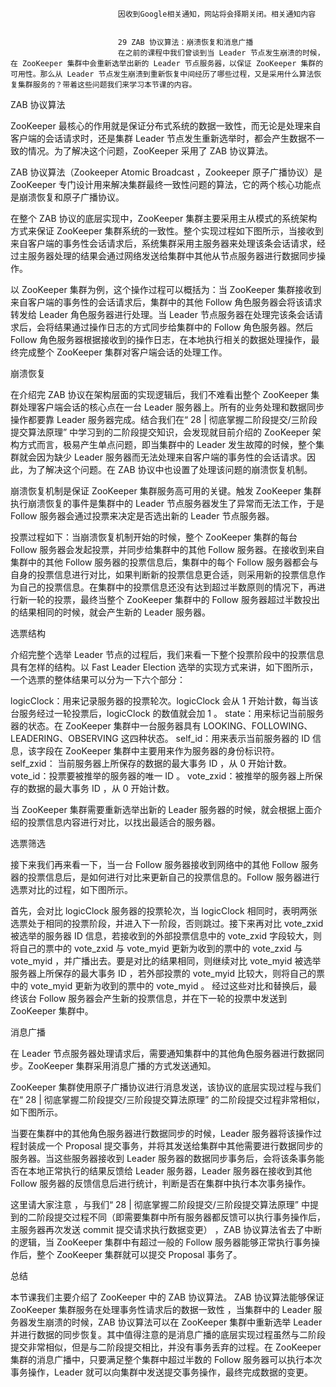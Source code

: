 
                            
                            因收到Google相关通知，网站将会择期关闭。相关通知内容
                            
                            
                            29 ZAB 协议算法：崩溃恢复和消息广播
                            在之前的课程中我们曾谈到当 Leader 节点发生崩溃的时候，在 ZooKeeper 集群中会重新选举出新的 Leader 节点服务器，以保证 ZooKeeper 集群的可用性。那么从 Leader 节点发生崩溃到重新恢复中间经历了哪些过程，又是采用什么算法恢复集群服务的？带着这些问题我们来学习本节课的内容。

ZAB 协议算法

ZooKeeper 最核心的作用就是保证分布式系统的数据一致性，而无论是处理来自客户端的会话请求时，还是集群 Leader 节点发生重新选举时，都会产生数据不一致的情况。为了解决这个问题，ZooKeeper 采用了 ZAB 协议算法。

ZAB 协议算法（Zookeeper Atomic Broadcast  ，Zookeeper 原子广播协议）是 ZooKeeper 专门设计用来解决集群最终一致性问题的算法，它的两个核心功能点是崩溃恢复和原子广播协议。

在整个 ZAB 协议的底层实现中，ZooKeeper 集群主要采用主从模式的系统架构方式来保证 ZooKeeper 集群系统的一致性。整个实现过程如下图所示，当接收到来自客户端的事务性会话请求后，系统集群采用主服务器来处理该条会话请求，经过主服务器处理的结果会通过网络发送给集群中其他从节点服务器进行数据同步操作。



以 ZooKeeper 集群为例，这个操作过程可以概括为：当 ZooKeeper 集群接收到来自客户端的事务性的会话请求后，集群中的其他 Follow 角色服务器会将该请求转发给 Leader 角色服务器进行处理。当 Leader 节点服务器在处理完该条会话请求后，会将结果通过操作日志的方式同步给集群中的 Follow 角色服务器。然后 Follow 角色服务器根据接收到的操作日志，在本地执行相关的数据处理操作，最终完成整个 ZooKeeper 集群对客户端会话的处理工作。

崩溃恢复

在介绍完 ZAB 协议在架构层面的实现逻辑后，我们不难看出整个 ZooKeeper 集群处理客户端会话的核心点在一台 Leader 服务器上。所有的业务处理和数据同步操作都要靠 Leader 服务器完成。结合我们在“ 28 | 彻底掌握二阶段提交/三阶段提交算法原理” 中学习到的二阶段提交知识，会发现就目前介绍的 ZooKeeper 架构方式而言，极易产生单点问题，即当集群中的 Leader 发生故障的时候，整个集群就会因为缺少 Leader 服务器而无法处理来自客户端的事务性的会话请求。因此，为了解决这个问题。在 ZAB 协议中也设置了处理该问题的崩溃恢复机制。

崩溃恢复机制是保证 ZooKeeper 集群服务高可用的关键。触发 ZooKeeper 集群执行崩溃恢复的事件是集群中的 Leader 节点服务器发生了异常而无法工作，于是 Follow 服务器会通过投票来决定是否选出新的 Leader 节点服务器。

投票过程如下：当崩溃恢复机制开始的时候，整个 ZooKeeper 集群的每台 Follow 服务器会发起投票，并同步给集群中的其他 Follow 服务器。在接收到来自集群中的其他 Follow 服务器的投票信息后，集群中的每个 Follow 服务器都会与自身的投票信息进行对比，如果判断新的投票信息更合适，则采用新的投票信息作为自己的投票信息。在集群中的投票信息还没有达到超过半数原则的情况下，再进行新一轮的投票，最终当整个 ZooKeeper 集群中的 Follow 服务器超过半数投出的结果相同的时候，就会产生新的 Leader 服务器。

选票结构

介绍完整个选举 Leader 节点的过程后，我们来看一下整个投票阶段中的投票信息具有怎样的结构。以 Fast Leader Election 选举的实现方式来讲，如下图所示，一个选票的整体结果可以分为一下六个部分：




logicClock：用来记录服务器的投票轮次。logicClock 会从 1 开始计数，每当该台服务经过一轮投票后，logicClock 的数值就会加 1 。
state：用来标记当前服务器的状态。在 ZooKeeper 集群中一台服务器具有 LOOKING、FOLLOWING、LEADERING、OBSERVING 这四种状态。
self_id：用来表示当前服务器的 ID 信息，该字段在 ZooKeeper 集群中主要用来作为服务器的身份标识符。
self_zxid： 当前服务器上所保存的数据的最大事务 ID ，从 0 开始计数。
vote_id：投票要被推举的服务器的唯一 ID 。
vote_zxid：被推举的服务器上所保存的数据的最大事务 ID ，从 0 开始计数。


当 ZooKeeper 集群需要重新选举出新的 Leader 服务器的时候，就会根据上面介绍的投票信息内容进行对比，以找出最适合的服务器。

选票筛选

接下来我们再来看一下，当一台 Follow 服务器接收到网络中的其他 Follow 服务器的投票信息后，是如何进行对比来更新自己的投票信息的。Follow 服务器进行选票对比的过程，如下图所示。



首先，会对比 logicClock 服务器的投票轮次，当 logicClock 相同时，表明两张选票处于相同的投票阶段，并进入下一阶段，否则跳过。接下来再对比 vote_zxid 被选举的服务器 ID 信息，若接收到的外部投票信息中的 vote_zxid 字段较大，则将自己的票中的 vote_zxid 与 vote_myid 更新为收到的票中的 vote_zxid 与 vote_myid ，并广播出去。要是对比的结果相同，则继续对比 vote_myid 被选举服务器上所保存的最大事务 ID ，若外部投票的 vote_myid 比较大，则将自己的票中的 vote_myid 更新为收到的票中的 vote_myid 。 经过这些对比和替换后，最终该台 Follow 服务器会产生新的投票信息，并在下一轮的投票中发送到 ZooKeeper 集群中。

消息广播

在 Leader 节点服务器处理请求后，需要通知集群中的其他角色服务器进行数据同步。ZooKeeper 集群采用消息广播的方式发送通知。

ZooKeeper 集群使用原子广播协议进行消息发送，该协议的底层实现过程与我们在“ 28 | 彻底掌握二阶段提交/三阶段提交算法原理” 的二阶段提交过程非常相似，如下图所示。



当要在集群中的其他角色服务器进行数据同步的时候，Leader 服务器将该操作过程封装成一个 Proposal 提交事务，并将其发送给集群中其他需要进行数据同步的服务器。当这些服务器接收到 Leader 服务器的数据同步事务后，会将该条事务能否在本地正常执行的结果反馈给 Leader 服务器，Leader 服务器在接收到其他 Follow 服务器的反馈信息后进行统计，判断是否在集群中执行本次事务操作。

这里请大家注意 ，与我们“ 28 | 彻底掌握二阶段提交/三阶段提交算法原理” 中提到的二阶段提交过程不同（即需要集群中所有服务器都反馈可以执行事务操作后，主服务器再次发送 commit 提交请求执行数据变更） ，ZAB 协议算法省去了中断的逻辑，当 ZooKeeper 集群中有超过一般的 Follow 服务器能够正常执行事务操作后，整个 ZooKeeper 集群就可以提交 Proposal 事务了。

总结

本节课我们主要介绍了 ZooKeeper 中的 ZAB 协议算法。 ZAB 协议算法能够保证 ZooKeeper 集群服务在处理事务性请求后的数据一致性 ，当集群中的 Leader 服务器发生崩溃的时候，ZAB 协议算法可以在 ZooKeeper 集群中重新选举 Leader 并进行数据的同步恢复。其中值得注意的是消息广播的底层实现过程虽然与二阶段提交非常相似，但是与二阶段提交相比，并没有事务丢弃的过程。在 ZooKeeper 集群的消息广播中，只要满足整个集群中超过半数的 Follow 服务器可以执行本次事务操作，Leader 就可以向集群中发送提交事务操作，最终完成数据的变更。

                        
                        
                            